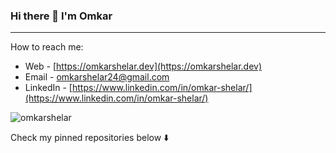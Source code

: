 ### Hi there 👋 I'm Omkar
---
How to reach me: 

<!--
- <img align="left" alt="https://omkarshelar.dev" width="22px" src="assets/globe.svg" />:arrow_right:&nbsp;[https://omkarshelar.dev](https://omkarshelar.dev)
-->
- Web - [https://omkarshelar.dev](https://omkarshelar.dev)
- Email - [omkarshelar24@gmail.com](mailto:omkarshelar24@gmail.com)
- LinkedIn - [https://www.linkedin.com/in/omkar-shelar/](https://www.linkedin.com/in/omkar-shelar/)

<p><img src="https://github-readme-stats.vercel.app/api/top-langs/?username=omkarshelar&layout=compact" alt="omkarshelar" /></p>

Check my pinned repositories below  :arrow_down:

<!--
**omkarshelar/omkarshelar** is a ✨ _special_ ✨ repository because its `README.md` (this file) appears on your GitHub profile.

Here are some ideas to get you started:

- 🔭 I’m currently working on ...
- 🌱 I’m currently learning ...
- 👯 I’m looking to collaborate on ...
- 🤔 I’m looking for help with ...
- 💬 Ask me about ...
- 📫 How to reach me: ...
- 😄 Pronouns: ...
- ⚡ Fun fact: ...
-->
